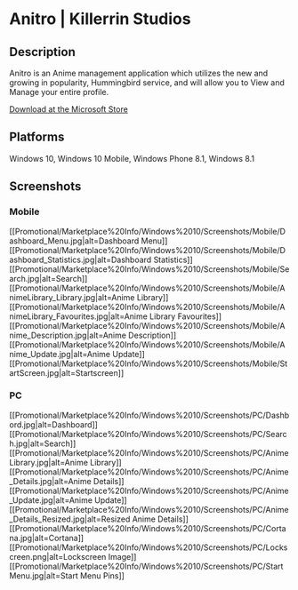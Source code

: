 # Anitro | Killerrin Studios
## Description
Anitro is an Anime management application which utilizes the new and growing in popularity, Hummingbird service, and will allow you to View and Manage your entire profile.

[Download at the Microsoft Store](https://www.microsoft.com/en-us/store/p/anitro/9wzdncrdp9c3)

## Platforms
Windows 10, Windows 10 Mobile, Windows Phone 8.1, Windows 8.1


## Screenshots
### Mobile
[[Promotional/Marketplace%20Info/Windows%2010/Screenshots/Mobile/Dashboard_Menu.jpg|alt=Dashboard Menu]]
[[Promotional/Marketplace%20Info/Windows%2010/Screenshots/Mobile/Dashboard_Statistics.jpg|alt=Dashboard Statistics]]
[[Promotional/Marketplace%20Info/Windows%2010/Screenshots/Mobile/Search.jpg|alt=Search]]
[[Promotional/Marketplace%20Info/Windows%2010/Screenshots/Mobile/AnimeLibrary_Library.jpg|alt=Anime Library]]
[[Promotional/Marketplace%20Info/Windows%2010/Screenshots/Mobile/AnimeLibrary_Favourites.jpg|alt=Anime Library Favourites]]
[[Promotional/Marketplace%20Info/Windows%2010/Screenshots/Mobile/Anime_Description.jpg|alt=Anime Description]]
[[Promotional/Marketplace%20Info/Windows%2010/Screenshots/Mobile/Anime_Update.jpg|alt=Anime Update]]
[[Promotional/Marketplace%20Info/Windows%2010/Screenshots/Mobile/StartScreen.jpg|alt=Startscreen]]

### PC
[[Promotional/Marketplace%20Info/Windows%2010/Screenshots/PC/Dashbord.jpg|alt=Dashboard]]
[[Promotional/Marketplace%20Info/Windows%2010/Screenshots/PC/Search.jpg|alt=Search]]
[[Promotional/Marketplace%20Info/Windows%2010/Screenshots/PC/AnimeLibrary.jpg|alt=Anime Library]]
[[Promotional/Marketplace%20Info/Windows%2010/Screenshots/PC/Anime_Details.jpg|alt=Anime Details]]
[[Promotional/Marketplace%20Info/Windows%2010/Screenshots/PC/Anime_Update.jpg|alt=Anime Update]]
[[Promotional/Marketplace%20Info/Windows%2010/Screenshots/PC/Anime_Details_Resized.jpg|alt=Resized Anime Details]]
[[Promotional/Marketplace%20Info/Windows%2010/Screenshots/PC/Cortana.jpg|alt=Cortana]]
[[Promotional/Marketplace%20Info/Windows%2010/Screenshots/PC/Lockscreen.png|alt=Lockscreen Image]]
[[Promotional/Marketplace%20Info/Windows%2010/Screenshots/PC/StartMenu.jpg|alt=Start Menu Pins]]